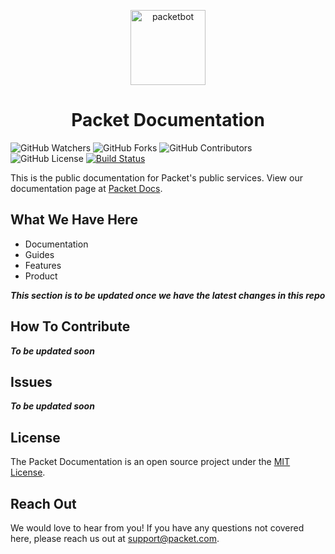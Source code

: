 <!--- HTML markdown to center the headline --->
<p align="center">
    <img alt="packetbot" src="images/packetbot.png" width="120px" />
    <h1 align="center"> Packet Documentation </h1>
</p>

<!--- Badges --->
![GitHub Watchers](https://img.shields.io/github/watchers/packethost/docs?color=success)
![GitHub Forks](https://img.shields.io/github/forks/packethost/docs?color=success)
![GitHub Contributors](https://img.shields.io/github/contributors/packethost/docs?color=success)
![GitHub License](https://img.shields.io/github/license/packethost/docs?color=success)
[![Build Status](https://img.shields.io/drone/build/packethost/docs)](https://cloud.drone.io/packethost/docs)

<!--- Headline Description --->
This is the public documentation for Packet's public services.
View our documentation page at [Packet Docs](https://www.packet.com/developers/).

<!--- What We Have Here --->
## What We Have Here

- Documentation
- Guides
- Features
- Product

***This section is to be updated once we have the latest changes in this repo***

<!--- How To Contribute --->
## How To Contribute

***To be updated soon***

<!--- Issues --->
## Issues

***To be updated soon***

<!--- License --->
## License

The Packet Documentation is an open source project under the [MIT License](https://github.com/packethost/docs/blob/adding-readme/LICENSE.md).

<!--- Reach out --->
## Reach Out

We would love to hear from you! If you have any questions not covered here, please reach us out at support@packet.com.
